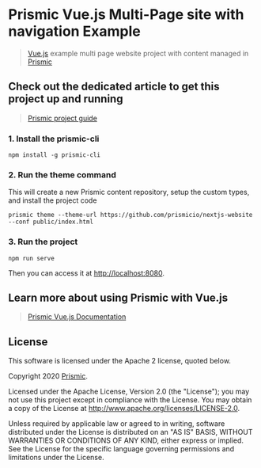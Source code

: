 # Prismic Vue.js Multi-Page site with navigation Example

> [Vue.js](https://vuejs.org) example multi page website project with content managed in [Prismic](https://prismic.io)

## Check out the dedicated article to get this project up and running

> [Prismic project guide](https://user-guides.prismic.io/examples/vue-js-samples/sample-multi-page-site-with-navigation-in-vuejs)

### 1. Install the prismic-cli

```
npm install -g prismic-cli
```

### 2. Run the theme command
This will create a new Prismic content repository, setup the custom types, and install the project code
```
prismic theme --theme-url https://github.com/prismicio/nextjs-website --conf public/index.html
```
### 3. Run the project
```
npm run serve
```

Then you can access it at [http://localhost:8080](http://localhost:8080).

## Learn more about using Prismic with Vue.js

> [Prismic Vue.js Documentation](https://prismic.io/docs/technologies/getting-started-vuejs)

## License

This software is licensed under the Apache 2 license, quoted below.

Copyright 2020 [Prismic](http://prismic.io).

Licensed under the Apache License, Version 2.0 (the "License"); you may not use this project except in compliance with the License. You may obtain a copy of the License at http://www.apache.org/licenses/LICENSE-2.0.

Unless required by applicable law or agreed to in writing, software distributed under the License is distributed on an "AS IS" BASIS, WITHOUT WARRANTIES OR CONDITIONS OF ANY KIND, either express or implied. See the License for the specific language governing permissions and limitations under the License.
